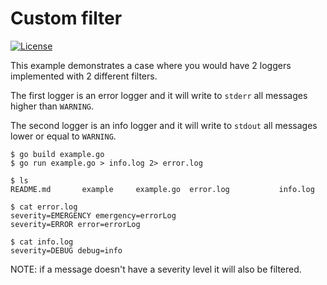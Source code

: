 # Custom filter

[![License](https://img.shields.io/badge/license-Apache%20License%202.0-blue.svg?style=flat)](https://raw.githubusercontent.com/mediaFORGE/gol/master/LICENSE)

This example demonstrates a case where you would have 2 loggers implemented with 2 different filters.

The first logger is an error logger and it will write to `stderr` all messages higher than `WARNING`.

The second logger is an info logger and it will write to `stdout` all messages lower or equal to `WARNING`.

```
$ go build example.go
$ go run example.go > info.log 2> error.log

$ ls 
README.md		example		example.go	error.log			info.log

$ cat error.log 
severity=EMERGENCY emergency=errorLog
severity=ERROR error=errorLog

$ cat info.log 
severity=DEBUG debug=info
```

NOTE: if a message doesn't have a severity level it will also be filtered.
